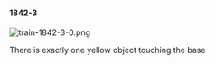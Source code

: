 #### 1842-3
![train-1842-3-0.png](https://github.com/lil-lab/nlvr/raw/master/nlvr/train/images/54/train-1842-3-0.png "train-1842-3-0.png")

There is exactly one yellow object touching the base